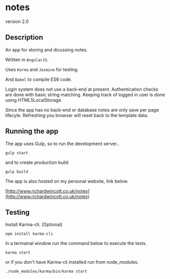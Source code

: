 # notes
version 2.0

## Description
An app for storing and dicussing notes.

Written in `AngularJS`.

Uses `Karma` and `Jasmine` for testing.

And `Babel` to compile ES6 code.

Login system does not use a back-end at present. Authentication checks are done with basic string matching. Keeping track of logged in user is done using HTML5LocalStorage.

Since the app has no back-end or database notes are only save per page lifecyle. Refreshing you browser will reset back to the template data.

## Running the app
The app uses Gulp, so to run the development server..
```
gulp start
```
and to create production build
```
gulp build
```
The app is also hosted on my personal website, link below.

[http://www.richardwincott.co.uk/notes](http://www.richardwincott.co.uk/notes)

## Testing
Install Karma-cli. (Optional)
```
npm install karma-cli
```

In a termainal window run the command below to execute the tests.
```
karma start
```
or if you don't have Karma-cli installed run from node_modules.
```
./node_modules/karma/bin/karma start
```
